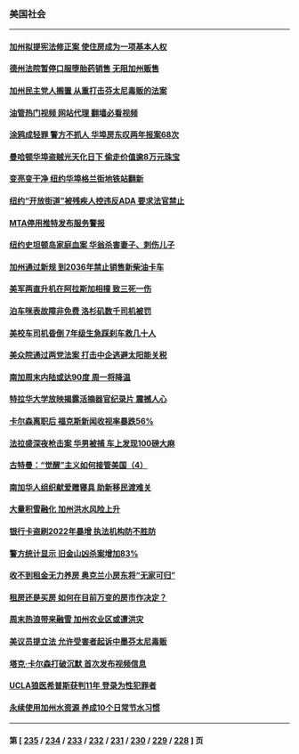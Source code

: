### 美国社会
---
#### [加州拟提宪法修正案 使住房成为一项基本人权](../../pages/ncid1078160/n13984328.md?04291645) 
#### [德州法院暂停口服堕胎药销售 无阻加州贩售](../../pages/ncid1078160/n13984256.md?04291645) 
#### [加州民主党人搁置 从重打击芬太尼毒贩的法案](../../pages/ncid1078160/n13984249.md?04291645) 
#### [油管热门视频 网站代理 翻墙必看视频](http://138.2.39.72:81/youtube.html?epic-marker?04291645)
#### [涂鸦成轻罪 警方不抓人 华埠房东叹两年报案68次](../../pages/ncid1078160/n13984214.md?04291645) 
#### [曼哈顿华埠盗贼光天化日下 偷走价值逾8万元珠宝](../../pages/ncid1078160/n13984224.md?04291645) 
#### [变亮变干净 纽约华埠格兰街地铁站翻新](../../pages/ncid1078160/n13984219.md?04291645) 
#### [纽约“开放街道”被残疾人控违反ADA 要求法官禁止](../../pages/ncid1078160/n13984228.md?04291645) 
#### [MTA停用推特发布服务警报](../../pages/ncid1078160/n13984232.md?04291645) 
#### [纽约史坦顿岛家庭血案 华翁杀害妻子、刺伤儿子](../../pages/ncid1078160/n13984235.md?04291645) 
#### [加州通过新规 到2036年禁止销售新柴油卡车](../../pages/ncid1078160/n13984074.md?04291645) 
#### [美军两直升机在阿拉斯加相撞 致三死一伤](../../pages/ncid1078160/n13983975.md?04291645) 
#### [泊车咪表故障非免费 洛杉矶数千司机被罚](../../pages/ncid1078160/n13984077.md?04291645) 
#### [美校车司机昏倒 7年级生急踩刹车救几十人](../../pages/ncid1078160/n13983924.md?04291645) 
#### [美众院通过两党法案 打击中企逃避太阳能关税](../../pages/ncid1078160/n13983860.md?04291645) 
#### [南加周末内陆或达90度 周一将降温](../../pages/ncid1078160/n13984016.md?04291645) 
#### [特拉华大学放映揭露活摘器官纪录片 震撼人心](../../pages/ncid1078160/n13983983.md?04291645) 
#### [卡尔森离职后 福克斯新闻收视率暴跌56%](../../pages/ncid1078160/n13983933.md?04291645) 
#### [法拉盛深夜枪击案  华男被捕 车上发现100磅大麻](../../pages/ncid1078160/n13983365.md?04291645) 
#### [古特曼：“觉醒”主义如何接管美国（4）](../../pages/ncid1078160/n13983379.md?04291645) 
#### [南加华人组织献爱赠寝具 助新移民渡难关](../../pages/ncid1078160/n13983522.md?04291645) 
#### [大量积雪融化 加州洪水风险上升](../../pages/ncid1078160/n13983510.md?04291645) 
#### [银行卡盗刷2022年暴增 执法机构防不胜防](../../pages/ncid1078160/n13983420.md?04291645) 
#### [警方统计显示 旧金山凶杀案增加83%](../../pages/ncid1078160/n13983434.md?04291645) 
#### [收不到租金无力养房 奥克兰小房东将“无家可归”](../../pages/ncid1078160/n13983248.md?04291645) 
#### [租房还是买房 如何在目前万变的房市作决定？](../../pages/ncid1078160/n13983182.md?04291645) 
#### [周末热浪带来融雪 加州农业区或遭洪灾](../../pages/ncid1078160/n13983272.md?04291645) 
#### [美议员提立法 允许受害者起诉中墨芬太尼毒贩](../../pages/ncid1078160/n13983138.md?04291645) 
#### [塔克‧卡尔森打破沉默 首次发布视频信息](../../pages/ncid1078160/n13983125.md?04291645) 
#### [UCLA狼医希普斯获判11年 登录为性犯罪者](../../pages/ncid1078160/n13983193.md?04291645) 
#### [永续使用加州水资源 养成10个日常节水习惯](../../pages/ncid1078160/n13983173.md?04291645) 

---
#### 第 [ [235](./235.md?04291645) / [234](./234.md?04291645) / [233](./233.md?04291645) / [232](./232.md?04291645) / [231](./231.md?04291645) / [230](./230.md?04291645) / [229](./229.md?04291645) / [228](./228.md?04291645) ] 页
